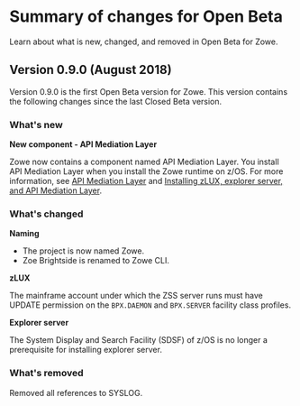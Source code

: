 # Summary of changes for Open Beta

Learn about what is new, changed, and removed in Open Beta for Zowe.

## Version 0.9.0 (August 2018)

Version 0.9.0 is the first Open Beta version for Zowe. This version contains the following changes since the last Closed Beta version.

### What's new

**New component - API Mediation Layer**

Zowe now contains a component named API Mediation Layer. You install API Mediation Layer when you install the Zowe runtime on z/OS. For more information, see [API Mediation Layer](introduction.html#api-mediation-layer) and [Installing zLUX, explorer server, and API Mediation Layer](install-zos.html#installing-the-zowe-runtime-on-z-os).

### What's changed
**Naming**

- The project is now named Zowe.
- Zoe Brightside is renamed to Zowe CLI.

**zLUX**

The mainframe account under which the ZSS server runs must have UPDATE permission on the `BPX.DAEMON` and `BPX.SERVER` facility class profiles.

**Explorer server**

The System Display and Search Facility (SDSF) of z/OS is no longer a prerequisite for installing explorer server.

### What's removed

Removed all references to SYSLOG.
